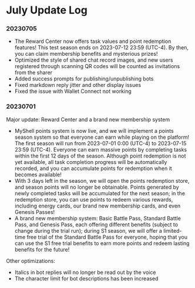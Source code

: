 # July Update Log

### 20230705

* The Reward Center now offers task values and point redemption features! This test season ends on 2023-07-12 23:59 (UTC-4). By then, you can claim membership benefits and mysterious prizes!
* Optimized the style of shared chat record images, and new users registered through scanning QR codes will be counted as invitations from the sharer
* Added success prompts for publishing/unpublishing bots
* Fixed markdown reply jitter and other display issues
* Fixed the issue with Wallet Connect not working

### 20230701

Major update: Reward Center and a brand new membership system

* MyShell points system is now live, and we will implement a points season system so that everyone can earn while playing on the platform! The first season will run from 2023-07-01 0:00 (UTC-4) to 2023-07-15 23:59 (UTC-4). Everyone can earn massive points by completing tasks within the first 12 days of the season. Although point redemption is not yet available, all task completion progress will be automatically recorded, and you can accumulate points for redemption when it becomes available!
* With 3 days left in the season, we will open the points redemption store, and season points will no longer be obtainable. Points generated by newly completed tasks will be accumulated for the next season; in the redemption store, you can use points to redeem various rewards, including energy cards, our brand new membership cards, and even Genesis Passes!
* A brand new membership system: Basic Battle Pass, Standard Battle Pass, and Genesis Pass, each offering different benefits (subject to change during the trial run); during S1 season, we will offer a limited-time free trial of the Standard Battle Pass for everyone, hoping that you can use the S1 free trial benefits to earn more points and redeem lasting benefits for the future!

Other optimizations:

* Italics in bot replies will no longer be read out by the voice
* The character limit for bot descriptions has been increased